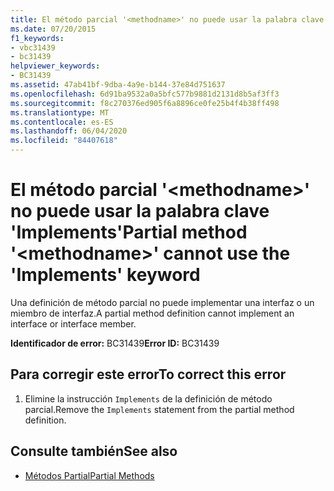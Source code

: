 ```yaml
---
title: El método parcial '<methodname>' no puede usar la palabra clave 'Implements'
ms.date: 07/20/2015
f1_keywords:
- vbc31439
- bc31439
helpviewer_keywords:
- BC31439
ms.assetid: 47ab41bf-9dba-4a9e-b144-37e84d751637
ms.openlocfilehash: 6d91ba9532a0a5bfc577b9881d2131d8b5af3ff3
ms.sourcegitcommit: f8c270376ed905f6a8896ce0fe25b4f4b38ff498
ms.translationtype: MT
ms.contentlocale: es-ES
ms.lasthandoff: 06/04/2020
ms.locfileid: "84407618"
---
```

# <a name="partial-method-methodname-cannot-use-the-implements-keyword"></a><span data-ttu-id="06ea3-102">El método parcial '\<methodname>' no puede usar la palabra clave 'Implements'</span><span class="sxs-lookup"><span data-stu-id="06ea3-102">Partial method '\<methodname>' cannot use the 'Implements' keyword</span></span>
<span data-ttu-id="06ea3-103">Una definición de método parcial no puede implementar una interfaz o un miembro de interfaz.</span><span class="sxs-lookup"><span data-stu-id="06ea3-103">A partial method definition cannot implement an interface or interface member.</span></span>  
  
 <span data-ttu-id="06ea3-104">**Identificador de error:** BC31439</span><span class="sxs-lookup"><span data-stu-id="06ea3-104">**Error ID:** BC31439</span></span>  
  
## <a name="to-correct-this-error"></a><span data-ttu-id="06ea3-105">Para corregir este error</span><span class="sxs-lookup"><span data-stu-id="06ea3-105">To correct this error</span></span>  
  
1. <span data-ttu-id="06ea3-106">Elimine la instrucción `Implements` de la definición de método parcial.</span><span class="sxs-lookup"><span data-stu-id="06ea3-106">Remove the `Implements` statement from the partial method definition.</span></span>  
  
## <a name="see-also"></a><span data-ttu-id="06ea3-107">Consulte también</span><span class="sxs-lookup"><span data-stu-id="06ea3-107">See also</span></span>

- [<span data-ttu-id="06ea3-108">Métodos Partial</span><span class="sxs-lookup"><span data-stu-id="06ea3-108">Partial Methods</span></span>](../programming-guide/language-features/procedures/partial-methods.md)
